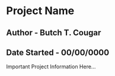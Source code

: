 # Project Name #

## Author - Butch T. Cougar ##
## Date Started - 00/00/0000 ##

Important Project Information Here...